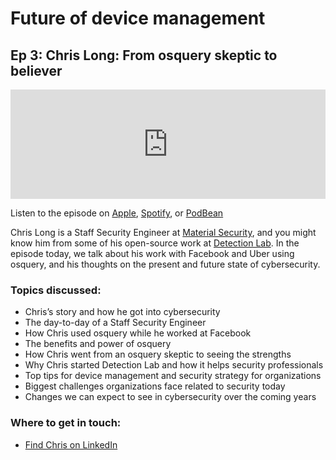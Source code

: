 # Future of device management
## Ep 3: Chris Long: From osquery skeptic to believer

<iframe allow="autoplay *; encrypted-media *; fullscreen *; clipboard-write" frameborder="0" height="175" style="width:100%;max-width:660px;overflow:hidden;background:transparent;" sandbox="allow-forms allow-popups allow-same-origin allow-scripts allow-storage-access-by-user-activation allow-top-navigation-by-user-activation" src="https://embed.podcasts.apple.com/gb/podcast/ep-3-chris-long-from-osquery-sceptic-to-believer/id1627079895?i=1000570741414"></iframe>

Listen to the episode on [Apple](https://podcasts.apple.com/gb/podcast/ep-3-chris-long-from-osquery-sceptic-to-believer/id1627079895?i=1000570741414), [Spotify](https://open.spotify.com/episode/4XGrIZnd699m763j1iOvl6?si=-qztEmjOQiK3E_lnYb-8Yw), or [PodBean](https://futureofdevicemanagement.podbean.com/e/ep-3-chris-long-from-osquery-sceptic-to-believer/)

Chris Long is a Staff Security Engineer at [Material Security](https://material.security/), and you might know him from some of his open-source work at [Detection Lab](https://detectionlab.network/). In the episode today, we talk about his work with Facebook and Uber using osquery, and his thoughts on the present and future state of cybersecurity. 

### Topics discussed:

- Chris’s story and how he got into cybersecurity
- The day-to-day of a Staff Security Engineer 
- How Chris used osquery while he worked at Facebook 
- The benefits and power of osquery 
- How Chris went from an osquery skeptic to seeing the strengths 
- Why Chris started Detection Lab and how it helps security professionals 
- Top tips for device management and security strategy for organizations 
- Biggest challenges organizations face related to security today 
- Changes we can expect to see in cybersecurity over the coming years

### Where to get in touch: 

- [Find Chris on LinkedIn](https://www.linkedin.com/in/chris-long-4057b410/)

<meta name="category" value="podcasts">
<meta name="authorGitHubUsername" value="zwass">
<meta name="authorFullName" value="Zach Wasserman">
<meta name="publishedOn" value="2022-07-21">
<meta name="articleTitle" value="Future of device management episode 3">
<meta name="articleImageUrl" value="../website/assets/images/articles/future-of-device-management-ep3-cover-1600x900@2x.jpg">
